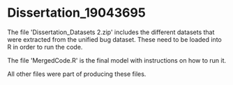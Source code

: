 # Dissertation_19043695

The file 'Dissertation_Datasets 2.zip' includes the different datasets that were extracted from the unified bug dataset. These need to be loaded into R in order to run the code.

The file 'MergedCode.R' is the final model with instructions on how to run it.

All other files were part of producing these files.
